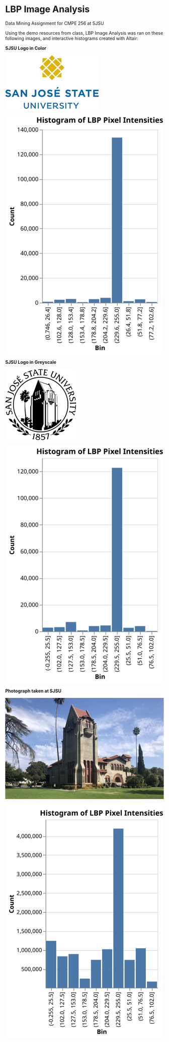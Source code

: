# LBP Image Analysis
Data Mining Assignment for CMPE 256 at SJSU

Using the demo resources from class,
LBP Image Analysis was ran on these following images, and interactive histograms created with Altair:

**SJSU Logo in Color**

![alt text](./images/SJSU_logo_Color.png)

![alt text](./images/color_lbp_hist.svg)

**SJSU Logo in Greyscale**

![alt text](./images/SJSU_logo_GreyScale.png)

![alt text](./images/grey_lbp_hist.svg)

**Photograph taken at SJSU**

![alt text](./images/SJSU_Photograph.png)

![alt text](./images/photo_lbp_hist.svg)

